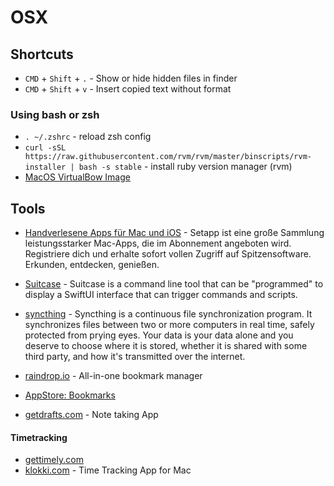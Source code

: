 # OSX

## Shortcuts
- `CMD` + `Shift` + `.` - Show or hide hidden files in finder
- `CMD` + `Shift` + `v` - Insert copied text without format

### Using bash or zsh
- `. ~/.zshrc` - reload zsh config
- `curl -sSL https://raw.githubusercontent.com/rvm/rvm/master/binscripts/rvm-installer | bash -s stable` - install ruby version manager (rvm)
- [MacOS VirtualBow Image](https://github.com/myspaghetti/macos-virtualbox)

## Tools
- [Handverlesene Apps für Mac und iOS](https://setapp.com/de) - Setapp ist eine große Sammlung leistungsstarker Mac-Apps, die im Abonnement angeboten wird. Registriere dich und erhalte sofort vollen Zugriff auf Spitzensoftware. Erkunden, entdecken, genießen.
- [Suitcase](https://github.com/Impedimenta/Suitcase) - Suitcase is a command line tool that can be "programmed" to display a SwiftUI interface that can trigger commands and scripts.

- [syncthing](https://syncthing.net/) - Syncthing is a continuous file synchronization program. It synchronizes files between two or more computers in real time, safely protected from prying eyes. Your data is your data alone and you deserve to choose where it is stored, whether it is shared with some third party, and how it's transmitted over the internet.
- [raindrop.io](https://raindrop.io/) - All-in-one bookmark manager
- [AppStore: Bookmarks](https://apps.apple.com/de/app/bookmarks-deine-lesezeichen/id1503569422)
- [getdrafts.com](https://getdrafts.com/) - Note taking App
#### Timetracking
- [gettimely.com](https://www.gettimely.com/)
- [klokki.com](https://www.klokki.com/index.html) - Time Tracking App for Mac
